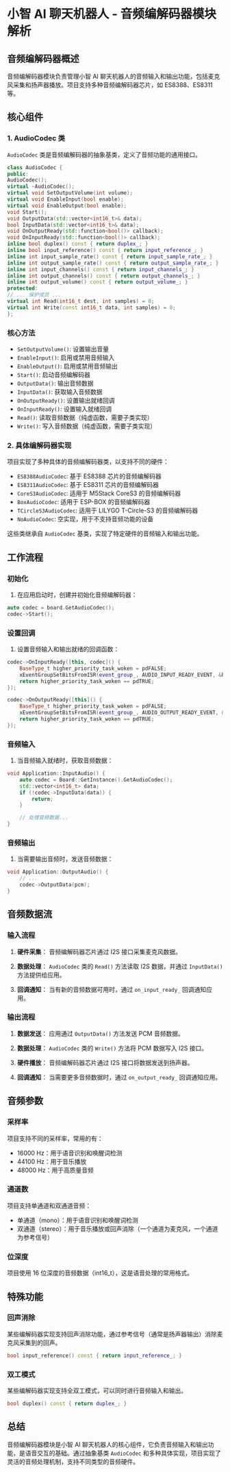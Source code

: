 # 小智 AI 聊天机器人 - 音频编解码器模块解析

## 音频编解码器概述

音频编解码器模块负责管理小智 AI 聊天机器人的音频输入和输出功能，包括麦克风采集和扬声器播放。项目支持多种音频编解码器芯片，如 ES8388、ES8311 等。

## 核心组件

### 1. AudioCodec 类

`AudioCodec` 类是音频编解码器的抽象基类，定义了音频功能的通用接口。 

```cpp
class AudioCodec {
public:
AudioCodec();
virtual ~AudioCodec();
virtual void SetOutputVolume(int volume);
virtual void EnableInput(bool enable);
virtual void EnableOutput(bool enable);
void Start();
void OutputData(std::vector<int16_t>& data);
bool InputData(std::vector<int16_t>& data);
void OnOutputReady(std::function<bool()> callback);
void OnInputReady(std::function<bool()> callback);
inline bool duplex() const { return duplex_; }
inline bool input_reference() const { return input_reference_; }
inline int input_sample_rate() const { return input_sample_rate_; }
inline int output_sample_rate() const { return output_sample_rate_; }
inline int input_channels() const { return input_channels_; }
inline int output_channels() const { return output_channels_; }
inline int output_volume() const { return output_volume_; }
protected:
// ... 保护成员 ...
virtual int Read(int16_t dest, int samples) = 0;
virtual int Write(const int16_t data, int samples) = 0;
};
```

### 核心方法

- `SetOutputVolume()`: 设置输出音量
- `EnableInput()`: 启用或禁用音频输入
- `EnableOutput()`: 启用或禁用音频输出
- `Start()`: 启动音频编解码器
- `OutputData()`: 输出音频数据
- `InputData()`: 获取输入音频数据
- `OnOutputReady()`: 设置输出就绪回调
- `OnInputReady()`: 设置输入就绪回调
- `Read()`: 读取音频数据（纯虚函数，需要子类实现）
- `Write()`: 写入音频数据（纯虚函数，需要子类实现）

### 2. 具体编解码器实现

项目实现了多种具体的音频编解码器类，以支持不同的硬件：

- `ES8388AudioCodec`: 基于 ES8388 芯片的音频编解码器
- `ES8311AudioCodec`: 基于 ES8311 芯片的音频编解码器
- `CoreS3AudioCodec`: 适用于 M5Stack CoreS3 的音频编解码器
- `BoxAudioCodec`: 适用于 ESP-BOX 的音频编解码器
- `TCircleS3AudioCodec`: 适用于 LILYGO T-Circle-S3 的音频编解码器
- `NoAudioCodec`: 空实现，用于不支持音频功能的设备

这些类继承自 `AudioCodec` 基类，实现了特定硬件的音频输入和输出功能。

## 工作流程

### 初始化

1. 在应用启动时，创建并初始化音频编解码器：

```cpp
auto codec = board.GetAudioCodec();
codec->Start();
```

### 设置回调

1. 设置音频输入和输出就绪的回调函数：

```cpp
codec->OnInputReady([this, codec]() {
    BaseType_t higher_priority_task_woken = pdFALSE;
    xEventGroupSetBitsFromISR(event_group_, AUDIO_INPUT_READY_EVENT, &higher_priority_task_woken);
    return higher_priority_task_woken == pdTRUE;
});

codec->OnOutputReady([this]() {
    BaseType_t higher_priority_task_woken = pdFALSE;
    xEventGroupSetBitsFromISR(event_group_, AUDIO_OUTPUT_READY_EVENT, &higher_priority_task_woken);
    return higher_priority_task_woken == pdTRUE;
});
```

### 音频输入

1. 当音频输入就绪时，获取音频数据：

```cpp
void Application::InputAudio() {
    auto codec = Board::GetInstance().GetAudioCodec();
    std::vector<int16_t> data;
    if (!codec->InputData(data)) {
        return;
    }

    // 处理音频数据...
}
```

### 音频输出

1. 当需要输出音频时，发送音频数据：

```cpp
void Application::OutputAudio() {
    // ...
    codec->OutputData(pcm);
}
```

## 音频数据流

### 输入流程

1. **硬件采集**：
   音频编解码器芯片通过 I2S 接口采集麦克风数据。

2. **数据处理**：
   `AudioCodec` 类的 `Read()` 方法读取 I2S 数据，并通过 `InputData()` 方法提供给应用。

3. **回调通知**：
   当有新的音频数据可用时，通过 `on_input_ready_` 回调通知应用。

### 输出流程

1. **数据发送**：
   应用通过 `OutputData()` 方法发送 PCM 音频数据。

2. **数据处理**：
   `AudioCodec` 类的 `Write()` 方法将 PCM 数据写入 I2S 接口。

3. **硬件播放**：
   音频编解码器芯片通过 I2S 接口将数据发送到扬声器。

4. **回调通知**：
   当需要更多音频数据时，通过 `on_output_ready_` 回调通知应用。

## 音频参数

### 采样率

项目支持不同的采样率，常用的有：
- 16000 Hz：用于语音识别和唤醒词检测
- 44100 Hz：用于音乐播放
- 48000 Hz：用于高质量音频

### 通道数

项目支持单通道和双通道音频：
- 单通道（mono）：用于语音识别和唤醒词检测
- 双通道（stereo）：用于音乐播放或回声消除（一个通道为麦克风，一个通道为参考信号）

### 位深度

项目使用 16 位深度的音频数据（int16_t），这是语音处理的常用格式。

## 特殊功能

### 回声消除

某些编解码器实现支持回声消除功能，通过参考信号（通常是扬声器输出）消除麦克风采集到的回声。

```cpp
bool input_reference() const { return input_reference_; }
```

### 双工模式

某些编解码器实现支持全双工模式，可以同时进行音频输入和输出。

```cpp
bool duplex() const { return duplex_; }
```

## 总结

音频编解码器模块是小智 AI 聊天机器人的核心组件，它负责音频输入和输出功能，是语音交互的基础。通过抽象基类 `AudioCodec` 和多种具体实现，项目实现了灵活的音频处理机制，支持不同类型的音频硬件。
